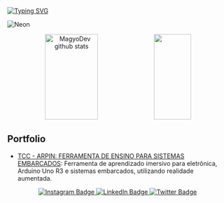[![Typing SVG](https://readme-typing-svg.herokuapp.com/?color=E0FFFF&size=35&center=true&vCenter=true&width=1000&lines=Hello,+My+name+is+Alan+de+Lima+Silva%2C+18+years+old;I+study+systems+development+at+Fatec+Zona+Leste;Be+Welcome!+🌟)](https://git.io/typing-svg)

<!--GIF-->
![Neon](https://github.com/MagyoDev/MagyoDev/assets/135189804/cfd08e67-1286-4dac-8298-b3a76e93cedf)

<!--GithubStats-->
<div align="center"> 
<img width="49%" height="195px" src="https://github-readme-stats.vercel.app/api?username=MagyoDev&show_icons=true&count_private=true&hide_border=true&title_color=00FFFF&icon_color=00FFFF&text_color=FF69B4&bg_color=0d1117" alt="MagyoDev github stats" /> 
  <img width="41%" height="195px" src="https://github-readme-stats.vercel.app/api/top-langs/?username=MagyoDev&layout=compact&hide_border=true&title_color=00FFFF&text_color=FF69B4&bg_color=0d1117" />
</div>

##
<!--Portfolio-->
## Portfolio

- [TCC - ARPIN: FERRAMENTA DE ENSINO PARA SISTEMAS EMBARCADOS](https://github.com/MagyoDev/PortfolioAMS2023-3DS): Ferramenta de aprendizado imersivo para eletrônica, Arduino Uno R3 e sistemas embarcados, utilizando realidade aumentada.



<!--Links-->
<div align="center"> 
  <a href="https://www.instagram.com/magyodev/" target="_blank">
    <img src="https://img.shields.io/badge/Instagram-E4405F?style=for-the-badge&logo=instagram&logoColor=white" alt="Instagram Badge"/>
  </a>
  <a href="https://www.linkedin.com/in/magyodev/" target="_blank">
    <img src="https://img.shields.io/badge/LinkedIn-0077B5?style=for-the-badge&logo=linkedin&logoColor=white" alt="LinkedIn Badge"/>
  </a>
  <a href="https://twitter.com/MagyoDev" target="_blank">
    <img src="https://img.shields.io/badge/Twitter-1DA1F2?style=for-the-badge&logo=twitter&logoColor=white" alt="Twitter Badge"/>
  </a>
</div>

